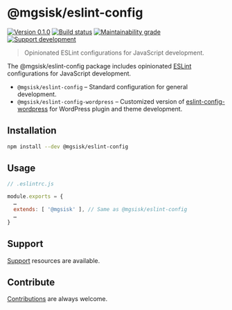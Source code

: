 # @mgsisk/eslint-config

[![Version 0.1.0][img-version]][url-version]
[![Build status][img-build]][url-build]
[![Maintainability grade][img-maintainability]][url-maintainability]
[![Support development][img-support]][url-support]

> Opinionated ESLint configurations for JavaScript development.

The @mgsisk/eslint-config package includes opinionated [ESLint] configurations
for JavaScript development.

- `@mgsisk/eslint-config` – Standard configuration for general development.
- `@mgsisk/eslint-config-wordpress` – Customized version of
  [eslint-config-wordpress] for WordPress plugin and theme development.

[ESLint]: https://eslint.org
[eslint-config-wordpress]: https://github.com/WordPress-Coding-Standards/eslint-config-wordpress

## Installation

```sh
npm install --dev @mgsisk/eslint-config
```

## Usage

```js
// .eslintrc.js

module.exports = {
  …
  extends: [ '@mgsisk' ], // Same as @mgsisk/eslint-config
  …
}
```

## Support

[Support] resources are available.

[support]: https://github.com/mgsisk/eslint-config/blob/master/support.md

## Contribute

[Contributions] are always welcome.

[Contributions]: https://github.com/mgsisk/eslint-config/blob/master/contributing.md

[img-version]: https://img.shields.io/npm/v/@mgsisk/eslint-config.svg?logo=npm
[img-build]: https://img.shields.io/travis/mgsisk/eslint-config.svg?logo=travis
[img-maintainability]: https://api.codeclimate.com/v1/badges/fc87f09ce8d5e0c3cf8d/maintainability
[img-support]: https://img.shields.io/badge/donate-coffee-darkorange.svg?logo=gratipay&logoColor=fff

[url-version]: https://npmjs.com/package/@mgsisk/eslint-config
[url-build]: https://travis-ci.org/mgsisk/eslint-config
[url-maintainability]: https://codeclimate.com/github/mgsisk/eslint-config/maintainability
[url-support]: https://buymeacoffee.com/mgsisk
